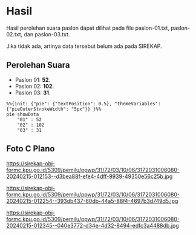 # Hasil

Hasil perolehan suara paslon dapat dilihat pada file paslon-01.txt, paslon-02.txt, dan paslon-03.txt.

Jika tidak ada, artinya data tersebut belum ada pada SIREKAP.

## Perolehan Suara

 * Paslon 01: **52**.
 * Paslon 02: **102**.
 * Paslon 03: **31**.

```mermaid
%%{init: {"pie": {"textPosition": 0.5}, "themeVariables": {"pieOuterStrokeWidth": "5px"}} }%%
pie showData
    "01" : 52
    "02" : 102
    "03" : 31
```
## Foto C Plano

https://sirekap-obj-formc.kpu.go.id/5309/pemilu/ppwp/31/72/03/10/06/3172031006080-20240215-012153--d3bea88f-efe4-4dff-9939-49350e56c25b.jpg

https://sirekap-obj-formc.kpu.go.id/5309/pemilu/ppwp/31/72/03/10/06/3172031006080-20240215-012254--393db437-60db-44a5-88f4-4697b3d749d5.jpg

https://sirekap-obj-formc.kpu.go.id/5309/pemilu/ppwp/31/72/03/10/06/3172031006080-20240215-012345--040e3772-d34e-4d32-8494-edfc3a4488db.jpg
